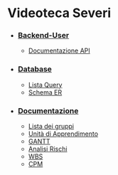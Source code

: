 # Videoteca Severi

* ### [Backend-User](backend/user)
  * [Documentazione API](doc/Backend-User-API.md)

* ### [Database](database/)
  * [Lista Query](database/QueryProgetto.txt)
  * [Schema ER](database/Schema%20ER.png)

* ### [Documentazione](doc/)
  * [Lista dei gruppi](doc/GRUPPI.md)
  * [Unità di Apprendimento](doc/UDA_5ID.pdf)
  * [GANTT](doc/GANTTVideoteca.pdf)
  * [Analisi Rischi](doc/AnalisiRischiVideoteca.pdf)
  * [WBS](doc/WBS.pdf)
  * [CPM](doc/CPM.png)
